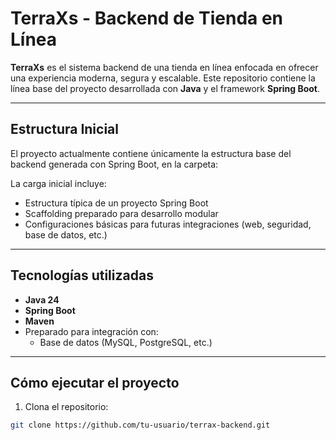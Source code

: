 # TerraXs - Backend de Tienda en Línea

**TerraXs** es el sistema backend de una tienda en línea enfocada en ofrecer una experiencia moderna, segura y escalable. Este repositorio contiene la línea base del proyecto desarrollada con **Java** y el framework **Spring Boot**.

---

## Estructura Inicial

El proyecto actualmente contiene únicamente la estructura base del backend generada con Spring Boot, en la carpeta:


La carga inicial incluye:

- Estructura típica de un proyecto Spring Boot
- Scaffolding preparado para desarrollo modular
- Configuraciones básicas para futuras integraciones (web, seguridad, base de datos, etc.)

---

## Tecnologías utilizadas

- **Java 24**
- **Spring Boot**
- **Maven**
- Preparado para integración con:
  - Base de datos (MySQL, PostgreSQL, etc.)

---

## Cómo ejecutar el proyecto

1. Clona el repositorio:

```bash
git clone https://github.com/tu-usuario/terrax-backend.git
